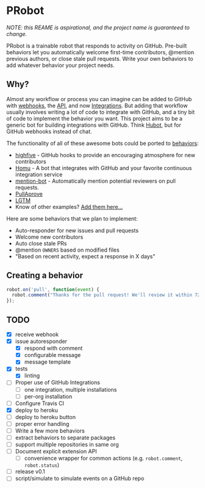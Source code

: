 # PRobot

_NOTE: this REAME is aspirational, and the project name is guaranteed to change._

PRobot is a trainable robot that responds to activity on GitHub. Pre-built behaviors let you automatically welcome first-time contributors, @mention previous authors, or close stale pull requests. Write your own behaviors to add whatever behavior your project needs.

## Why?

Almost any workflow or process you can imagine can be added to GitHub with [webhooks](https://developer.github.com/webhooks/), the [API](https://developer.github.com/v3/), and now [Integrations](https://developer.github.com/early-access/integrations/). But adding that workflow usually involves writing a lot of code to integrate with GitHub, and a tiny bit of code to implement the behavior you want. This project aims to be a generic bot for building integrations with GitHub. Think [Hubot](https://hubot.github.com/), but for GitHub webhooks instead of chat.

The functionality of all of these awesome bots could be ported to [behaviors](#creating-a-behavior):

- [highfive](https://github.com/servo/highfive) - GitHub hooks to provide an encouraging atmosphere for new contributors
- [Homu](https://github.com/barosl/homu) - A bot that integrates with GitHub and your favorite continuous integration service
- [mention-bot](https://github.com/facebook/mention-bot) - Automatically mention potential reviewers on pull requests.
- [PullAprove](http://pullapprove.com/)
- [LGTM](https://lgtm.co)
- Know of other examples? [Add them here…](../../edit/master/README.md)

Here are some behaviors that we plan to implement:

- Auto-responder for new issues and pull requests
- Welcome new contributors
- Auto close stale PRs
- @mention `OWNERS` based on modified files
- "Based on recent activity, expect a response in X days"

## Creating a behavior

```javascript
robot.on('pull', function(event) {
  robot.comment("Thanks for the pull request! We'll review it within 72 hours!");
});
```

## TODO

- [x] receive webhook
- [x] issue autoresponder
  - [x] respond with comment
  - [x] configurable message
  - [x] message template
- [x] tests
  - [x] linting
- [ ] Proper use of GitHub Integrations
  - [ ] one integration, multiple installations
  - [ ] per-org installation
- [ ] Configure Travis CI
- [x] deploy to heroku
- [ ] deploy to heroku button
- [ ] proper error handling
- [ ] Write a few more behaviors
- [ ] extract behaviors to separate packages
- [ ] support multiple repositories in same org
- [ ] Document explicit extension API
  - [ ] convenience wrapper for common actions (e.g. `robot.comment`, `robot.status`)
- [ ] release v0.1
- [ ] script/simulate to simulate events on a GitHub repo
